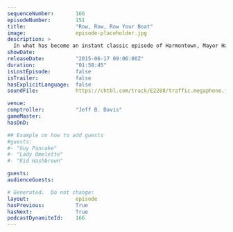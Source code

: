 ```yaml
---
sequenceNumber:       166
episodeNumber:        151
title:                "Row, Row, Row Your Boat"
image:                episode-placeholder.jpg
description: >
  In what has become an instant classic episode of Harmontown, Mayor Harmon is joined by Paget Brewster, Curtis Armstrong, Jeff Davis, Erin McGathy, Spencer Crittenden, Demorge Brown and more for a non-stop insane episode. Watch the video at Harmontown.c...
showDate:             
releaseDate:          "2015-06-17 09:06:00Z"
duration:             "01:58:45"
isLostEpisode:        false
isTrailer:            false
hasExplicitLanguage:  false
soundFile:            https://chtbl.com/track/E2288/traffic.megaphone.fm/STA7362760529.mp3?updated=1561592039

venue:                
comptroller:          "Jeff B. Davis"
gameMaster:           
hasDnD:               

## Example on how to add guests
#guests:
#- "Guy Pancake"
#- "Lady Omelette"
#- "Kid Hashbrown"

guests:
audienceGuests:

# Generated.  Do not change:
layout:               episode
hasPrevious:          True
hasNext:              True
podcastDynamiteId:    166
---
```

